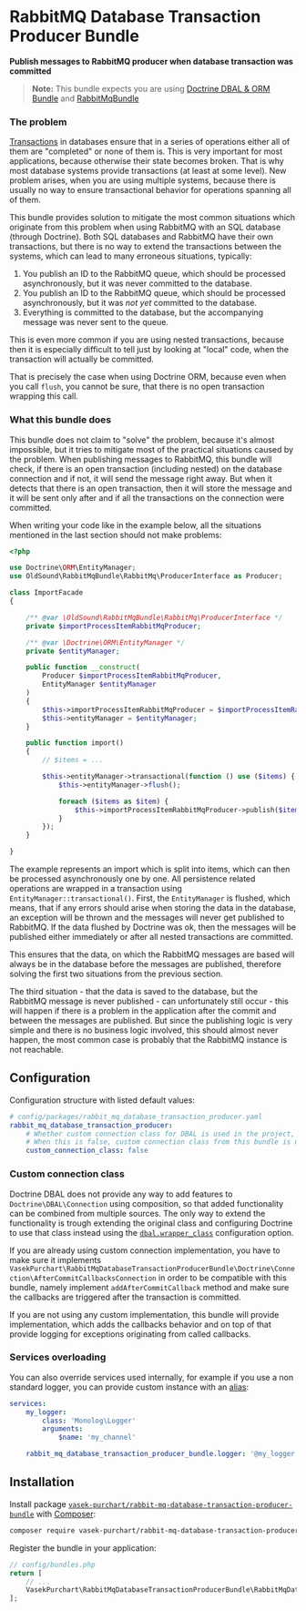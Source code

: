 RabbitMQ Database Transaction Producer Bundle
=============================================

**Publish messages to RabbitMQ producer when database transaction was committed**

> **Note:** This bundle expects you are using [Doctrine DBAL & ORM Bundle](https://github.com/doctrine/DoctrineBundle) and [RabbitMqBundle](https://github.com/php-amqplib/RabbitMqBundle/)

### The problem

[Transactions](https://en.wikipedia.org/wiki/Database_transaction) in databases ensure that in a series of operations either all of them are "completed" or none of them is. This is very important for most applications, because otherwise their state becomes broken. That is why most database systems provide transactions (at least at some level). New problem arises, when you are using multiple systems, because there is usually no way to ensure transactional behavior for operations spanning all of them.

This bundle provides solution to mitigate the most common situations which originate from this problem when using RabbitMQ with an SQL database (through Doctrine). Both SQL databases and RabbitMQ have their own transactions, but there is no way to extend the transactions between the systems, which can lead to many erroneous situations, typically:

1) You publish an ID to the RabbitMQ queue, which should be processed asynchronously, but it was never committed to the database.
2) You publish an ID to the RabbitMQ queue, which should be processed asynchronously, but it was *not yet* committed to the database.
3) Everything is committed to the database, but the accompanying message was never sent to the queue.

This is even more common if you are using nested transactions, because then it is especially difficult to tell just by looking at "local" code, when the transaction will actually be committed.

That is precisely the case when using Doctrine ORM, because even when you call `flush`, you cannot be sure, that there is no open transaction wrapping this call.

### What this bundle does

This bundle does not claim to "solve" the problem, because it's almost impossible, but it tries to mitigate most of the practical situations caused by the problem. When publishing messages to RabbitMQ, this bundle will check, if there is an open transaction (including nested) on the database connection and if not, it will send the message right away. But when it detects that there is an open transaction, then it will store the message and it will be sent only after and if all the transactions on the connection were committed.

When writing your code like in the example below, all the situations mentioned in the last section should not make problems:

```php
<?php

use Doctrine\ORM\EntityManager;
use OldSound\RabbitMqBundle\RabbitMq\ProducerInterface as Producer;

class ImportFacade
{

	/** @var \OldSound\RabbitMqBundle\RabbitMq\ProducerInterface */
	private $importProcessItemRabbitMqProducer;

	/** @var \Doctrine\ORM\EntityManager */
	private $entityManager;

	public function __construct(
		Producer $importProcessItemRabbitMqProducer,
		EntityManager $entityManager
	)
	{
		$this->importProcessItemRabbitMqProducer = $importProcessItemRabbitMqProducer;
		$this->entityManager = $entityManager;
	}

	public function import()
	{
		// $items = ...

		$this->entityManager->transactional(function () use ($items) {
			$this->entityManager->flush();

			foreach ($items as $item) {
				$this->importProcessItemRabbitMqProducer->publish($item->getId());
			}
		});
	}

}
```

The example represents an import which is split into items, which can then be processed asynchronously one by one. All persistence related operations are wrapped in a transaction using `EntityManager::transactional()`. First, the `EntityManager` is flushed, which means, that if any errors should arise when storing the data in the database, an exception will be thrown and the messages will never get published to RabbitMQ. If the data flushed by Doctrine was ok, then the messages will be published either immediately or after all nested transactions are committed.

This ensures that the data, on which the RabbitMQ messages are based will always be in the database before the messages are published, therefore solving the first two situations from the previous section.

The third situation - that the data is saved to the database, but the RabbitMQ message is never published - can unfortunately still occur - this will happen if there is a problem in the application after the commit and between the messages are published. But since the publishing logic is very simple and there is no business logic involved, this should almost never happen, the most common case is probably that the RabbitMQ instance is not reachable.

Configuration
-------------

Configuration structure with listed default values:

```yaml
# config/packages/rabbit_mq_database_transaction_producer.yaml
rabbit_mq_database_transaction_producer:
    # Whether custom connection class for DBAL is used in the project, see below for details.
    # When this is false, custom connection class from this bundle is used.
    custom_connection_class: false
```

### Custom connection class

Doctrine DBAL does not provide any way to add features to `Doctrine\DBAL\Connection` using composition, so that added functionality can be combined from multiple sources. The only way to extend the functionality is trough extending the original class and configuring Doctrine to use that class instead using the [`dbal.wrapper_class`](https://symfony.com/doc/current/reference/configuration/doctrine.html) configuration option.

If you are already using custom connection implementation, you have to make sure it implements  `VasekPurchart\RabbitMqDatabaseTransactionProducerBundle\Doctrine\Connection\AfterCommitCallbacksConnection` in order to be compatible with this bundle, namely implement `addAfterCommitCallback` method and make sure the callbacks are triggered after the transaction is committed.

If you are not using any custom implementation, this bundle will provide implementation, which adds the callbacks behavior and on top of that provide logging for exceptions originating from called callbacks.

### Services overloading

You can also override services used internally, for example if you use a non standard logger, you can provide custom instance with an [alias](http://symfony.com/doc/current/components/dependency_injection/advanced.html#aliasing):

```yaml
services:
    my_logger:
        class: 'Monolog\Logger'
        arguments:
            $name: 'my_channel'

    rabbit_mq_database_transaction_producer_bundle.logger: '@my_logger'
```

Installation
------------

Install package [`vasek-purchart/rabbit-mq-database-transaction-producer-bundle`](https://packagist.org/packages/vasek-purchart/rabbit-mq-database-transaction-producer-bundle) with [Composer](https://getcomposer.org/):

```bash
composer require vasek-purchart/rabbit-mq-database-transaction-producer-bundle
```

Register the bundle in your application:
```php
// config/bundles.php
return [
	// ...
	VasekPurchart\RabbitMqDatabaseTransactionProducerBundle\RabbitMqDatabaseTransactionProducerBundle::class => ['all' => true],
];
```
